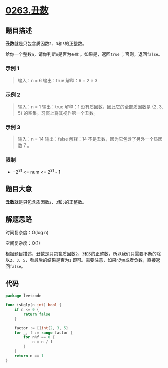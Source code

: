 # [0263.丑数](https://leetcode.cn/problems/ugly-number/)

## 题目描述

**丑数**就是只包含质因数`2`、`3`和`5`的正整数。

给你一个整数`n`，请你判断`n`是否为`丑数` 。如果是，返回`true` ；否则，返回`false`。

### 示例 1

> 输入：n = 6
> 输出：true
> 解释：6 = 2 × 3

### 示例 2

> 输入：n = 1
> 输出：true
> 解释：1 没有质因数，因此它的全部质因数是 {2, 3, 5} 的空集。习惯上将其视作第一个丑数。

### 示例 3

> 输入：n = 14
> 输出：false
> 解释：14 不是丑数，因为它包含了另外一个质因数 7 。

### 限制

* $-2^{31}$ <= num <= $2^{31}$ - 1

## 题目大意

**丑数**就是只包含质因数`2`、`3`和`5`的正整数。

## 解题思路

时间复杂度：O(log n)

空间复杂度：O(1)

根据题目描述，丑数是只包含质因数`2`、`3`和`5`的正整数，所以我们只需要不断的除以`2`、`3`、`5`，看最后的结果是否为`1`
即可。需要注意，如果`n`为`0`或者负数，直接返回`false`。

## 代码

```go
package leetcode

func isUgly(n int) bool {
	if n <= 0 {
		return false
	}

	factor := []int{2, 3, 5}
	for _, f := range factor {
		for n%f == 0 {
			n = n / f
		}
	}
	return n == 1
}
```
